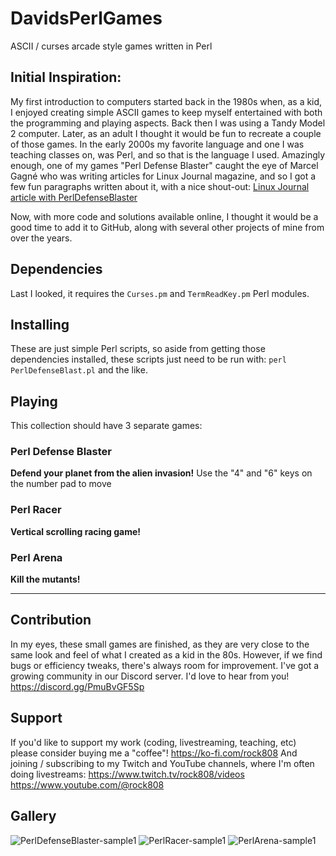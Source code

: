# DavidsPerlGames
ASCII / curses arcade style games written in Perl

## Initial Inspiration:
My first introduction to computers started back in the 1980s when, as a kid, I enjoyed creating simple ASCII games to keep myself entertained with both the programming and playing aspects.
Back then I was using a Tandy Model 2 computer. Later, as an adult I thought it would be fun to recreate a couple of those games. In the early 2000s my favorite language and one I was teaching classes on, was Perl, and so that is the language I used.
Amazingly enough, one of my games "Perl Defense Blaster" caught the eye of Marcel Gagné who was writing articles for Linux Journal magazine, and so I got a few fun paragraphs written about it, with a nice shout-out:
    [Linux Journal article with PerlDefenseBlaster](https://www.linuxjournal.com/article/4792#:~:text=Perl%20Defense%20Blaster)

Now, with more code and solutions available online, I thought it would be a good time to add it to GitHub, along with several other projects of mine from over the years.

## Dependencies
Last I looked, it requires the `Curses.pm` and `TermReadKey.pm` Perl modules.

## Installing
These are just simple Perl scripts, so aside from getting those dependencies installed, these scripts just need to be run with:
`perl PerlDefenseBlast.pl` and the like.

## Playing
This collection should have 3 separate games:
### Perl Defense Blaster
**Defend your planet from the alien invasion!**
Use the "4" and "6" keys on the number pad to move 
### Perl Racer
**Vertical scrolling racing game!**
### Perl Arena
**Kill the mutants!**

---

## Contribution
In my eyes, these small games are finished, as they are very close to the same look and feel of what I created as a kid in the 80s. However, if we find bugs or efficiency tweaks, there's always room for improvement.
I've got a growing community in our Discord server. I'd love to hear from you!
https://discord.gg/PmuBvGF5Sp

## Support
If you'd like to support my work (coding, livestreaming, teaching, etc) please consider buying me a "coffee"!
https://ko-fi.com/rock808
And joining / subscribing to my Twitch and YouTube channels, where I'm often doing livestreams:
https://www.twitch.tv/rock808/videos
https://www.youtube.com/@rock808

## Gallery
![PerlDefenseBlaster-sample1](https://github.com/david-slimp/davidsPerlGames/assets/85626765/cdfce7da-355f-4dfb-8117-3df6af8164de)
![PerlRacer-sample1](https://github.com/david-slimp/davidsPerlGames/assets/85626765/b82c85c3-b96f-444e-83f2-23b016e52238)
![PerlArena-sample1](https://github.com/david-slimp/davidsPerlGames/assets/85626765/3aed5cef-7c56-426c-9588-67da1b80fb80)

